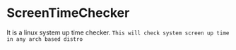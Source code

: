 # ScreenTimeChecker
It is a linux system up time checker.
```This will check system screen up time in any arch based distro```
